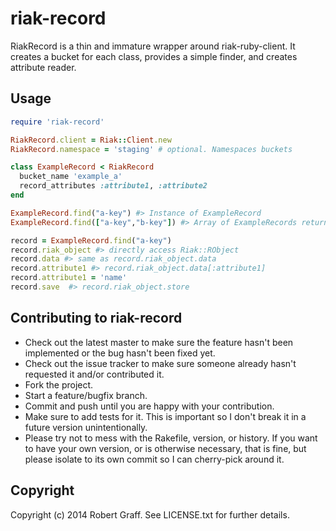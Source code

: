 # riak-record

RiakRecord is a thin and immature wrapper around riak-ruby-client. It creates a bucket for
each class, provides a simple finder, and creates attribute reader.

## Usage

```ruby
require 'riak-record'

RiakRecord.client = Riak::Client.new
RiakRecord.namespace = 'staging' # optional. Namespaces buckets

class ExampleRecord < RiakRecord
  bucket_name 'example_a'
  record_attributes :attribute1, :attribute2
end

ExampleRecord.find("a-key") #> Instance of ExampleRecord
ExampleRecord.find(["a-key","b-key"]) #> Array of ExampleRecords returned

record = ExampleRecord.find("a-key")
record.riak_object #> directly access Riak::RObject
record.data #> same as record.riak_object.data
record.attribute1 #> record.riak_object.data[:attribute1]
record.attribute1 = 'name'
record.save  #> record.riak_object.store
```



## Contributing to riak-record

* Check out the latest master to make sure the feature hasn't been implemented or the bug hasn't been fixed yet.
* Check out the issue tracker to make sure someone already hasn't requested it and/or contributed it.
* Fork the project.
* Start a feature/bugfix branch.
* Commit and push until you are happy with your contribution.
* Make sure to add tests for it. This is important so I don't break it in a future version unintentionally.
* Please try not to mess with the Rakefile, version, or history. If you want to have your own version, or is otherwise necessary, that is fine, but please isolate to its own commit so I can cherry-pick around it.

## Copyright

Copyright (c) 2014 Robert Graff. See LICENSE.txt for
further details.

